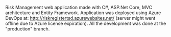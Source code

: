 Risk Management web application made with C#, ASP.Net Core, MVC architecture and Entity Framework. Application was deployed using Azure DevOps at: http://riskregistertsd.azurewebsites.net/ (server might went offline due to Azure license expiration). All the development was done at the "production" branch.
